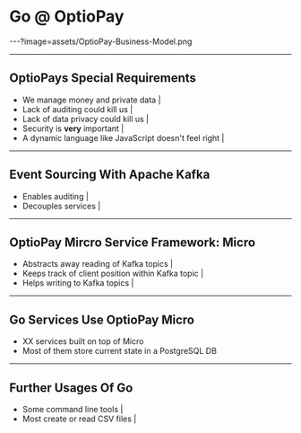 # Go @ OptioPay

---?image=assets/OptioPay-Business-Model.png

---

## OptioPays Special Requirements

* We manage money and private data |
* Lack of auditing could kill us |
* Lack of data privacy could kill us |
* Security is **very** important |
* A dynamic language like JavaScript doesn't feel right |

---

## Event Sourcing With Apache Kafka

- Enables auditing |
- Decouples services |

---

## OptioPay Mircro Service Framework: Micro

- Abstracts away reading of Kafka topics |
- Keeps track of client position within Kafka topic |
- Helps writing to Kafka topics |

---

## Go Services Use OptioPay Micro

- XX services built on top of Micro
- Most of them store current state in a PostgreSQL DB

---

## Further Usages Of Go

- Some command line tools |
- Most create or read CSV files |

